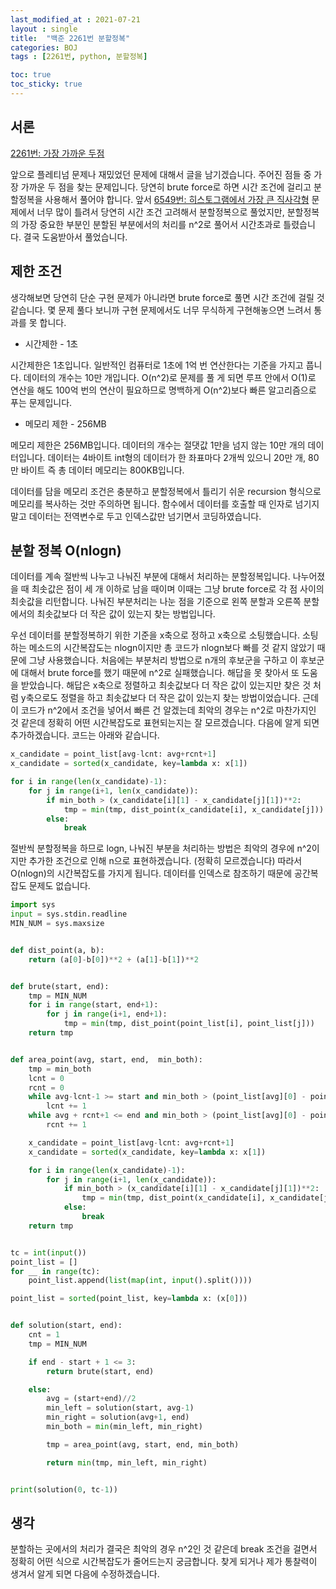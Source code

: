 ```yaml
---
last_modified_at : 2021-07-21
layout : single
title:  "백준 2261번 분할정복"
categories: BOJ
tags : [2261번, python, 분할정복]

toc: true
toc_sticky: true
---
```

## 서론
<a href='https://www.acmicpc.net/problem/2261'>2261번: 가장 가까운 두점</a>

앞으로 플레티넘 문제나 재밌었던 문제에 대해서 글을 남기겠습니다. 주어진 점들 중 가장 가까운 두 점을 찾는 문제입니다. 당연히 brute force로 하면 시간 조건에 걸리고 분할정복을 사용해서 풀어야 합니다. 앞서 <a href='../BOJ_6549'>6549번: 히스토그램에서 가장 큰 직사각형</a> 문제에서 너무 많이 틀려서 당연히 시간 조건 고려해서 분할정복으로 풀었지만, 분할정복의 가장 중요한 부분인 분할된 부분에서의 처리를 n^2로 풀어서 시간초과로 틀렸습니다. 결국 도움받아서 풀었습니다.

## 제한 조건
생각해보면 당연히 단순 구현 문제가 아니라면 brute force로 풀면 시간 조건에 걸릴 것 같습니다. 몇 문제 풀다 보니까 구현 문제에서도 너무 무식하게 구현해놓으면 느려서 통과를 못 합니다.
<ul>
  <li>시간제한 - 1초</li>
</ul>
시간제한은 1초입니다. 일반적인 컴퓨터로 1초에 1억 번 연산한다는 기준을 가지고 풉니다. 데이터의 개수는 10만 개입니다. O(n^2)로 문제를 풀 게 되면 루프 안에서 O(1)로 연산을 해도 100억 번의 연산이 필요하므로 명백하게 O(n^2)보다 빠른 알고리즘으로 푸는 문제입니다.
<ul>
  <li>메모리 제한 - 256MB</li>
</ul>
메모리 제한은 256MB입니다. 데이터의 개수는 절댓값 1만을 넘지 않는 10만 개의 데이터입니다. 데이터는 4바이트 int형의 데이터가 한 좌표마다 2개씩 있으니 20만 개, 80만 바이트 즉 총 데이터 메모리는 800KB입니다.  

데이터를 담을 메모리 조건은 충분하고 분할정복에서 틀리기 쉬운 recursion 형식으로 메모리를 복사하는 것만 주의하면 됩니다. 함수에서 데이터를 호출할 때 인자로 넘기지 말고 데이터는 전역변수로 두고 인덱스값만 넘기면서 코딩하였습니다.

## 분할 정복 O(nlogn)
데이터를 계속 절반씩 나누고 나눠진 부분에 대해서 처리하는 분할정복입니다. 나누어졌을 때 최솟값은 점이 세 개 이하로 남을 때이며 이때는 그냥 brute force로 각 점 사이의 최솟값을 리턴합니다. 나눠진 부분처리는 나눈 점을 기준으로 왼쪽 분할과 오른쪽 분할에서의 최솟값보다 더 작은 값이 있는지 찾는 방법입니다.  

우선 데이터를 분할정복하기 위한 기준을 x축으로 정하고 x축으로 소팅했습니다. 소팅하는 메소드의 시간복잡도는 nlogn이지만 총 코드가 nlogn보다 빠를 것 같지 않았기 때문에 그냥 사용했습니다. 처음에는 부분처리 방법으로 n개의 후보군을 구하고 이 후보군에 대해서 brute force를 했기 때문에 n^2로 실패했습니다. 해답을 못 찾아서 또 도움을 받았습니다. 해답은 x축으로 정렬하고 최솟값보다 더 작은 값이 있는지만 찾은 것 처럼 y축으로도 정렬을 하고 최솟값보다 더 작은 값이 있는지 찾는 방법이었습니다. 근데 이 코드가 n^2에서 조건을 넣어서 빠른 건 알겠는데 최악의 경우는 n^2로 마찬가지인 것 같은데 정확히 어떤 시간복잡도로 표현되는지는 잘 모르겠습니다. 다음에 알게 되면 추가하겠습니다. 코드는 아래와 같습니다.
```python
x_candidate = point_list[avg-lcnt: avg+rcnt+1]
x_candidate = sorted(x_candidate, key=lambda x: x[1])

for i in range(len(x_candidate)-1):
    for j in range(i+1, len(x_candidate)):
        if min_both > (x_candidate[i][1] - x_candidate[j][1])**2:
            tmp = min(tmp, dist_point(x_candidate[i], x_candidate[j]))
        else:
            break
```
절반씩 분할정복을 하므로 logn, 나눠진 부분을 처리하는 방법은 최악의 경우에 n^2이지만 추가한 조건으로 인해 n으로 표현하겠습니다. (정확히 모르겠습니다) 따라서 O(nlogn)의 시간복잡도를 가지게 됩니다. 데이터를 인덱스로 참조하기 때문에 공간복잡도 문제도 없습니다.
```python
import sys
input = sys.stdin.readline
MIN_NUM = sys.maxsize


def dist_point(a, b):
    return (a[0]-b[0])**2 + (a[1]-b[1])**2


def brute(start, end):
    tmp = MIN_NUM
    for i in range(start, end+1):
        for j in range(i+1, end+1):
            tmp = min(tmp, dist_point(point_list[i], point_list[j]))
    return tmp


def area_point(avg, start, end,  min_both):
    tmp = min_both
    lcnt = 0
    rcnt = 0
    while avg-lcnt-1 >= start and min_both > (point_list[avg][0] - point_list[avg-lcnt-1][0])**2:
        lcnt += 1
    while avg + rcnt+1 <= end and min_both > (point_list[avg][0] - point_list[avg+rcnt+1][0])**2:
        rcnt += 1

    x_candidate = point_list[avg-lcnt: avg+rcnt+1]
    x_candidate = sorted(x_candidate, key=lambda x: x[1])

    for i in range(len(x_candidate)-1):
        for j in range(i+1, len(x_candidate)):
            if min_both > (x_candidate[i][1] - x_candidate[j][1])**2:
                tmp = min(tmp, dist_point(x_candidate[i], x_candidate[j]))
            else:
                break
    return tmp


tc = int(input())
point_list = []
for __ in range(tc):
    point_list.append(list(map(int, input().split())))

point_list = sorted(point_list, key=lambda x: (x[0]))


def solution(start, end):
    cnt = 1
    tmp = MIN_NUM

    if end - start + 1 <= 3:
        return brute(start, end)

    else:
        avg = (start+end)//2
        min_left = solution(start, avg-1)
        min_right = solution(avg+1, end)
        min_both = min(min_left, min_right)

        tmp = area_point(avg, start, end, min_both)

        return min(tmp, min_left, min_right)


print(solution(0, tc-1))
```

## 생각
분할하는 곳에서의 처리가 결국은 최악의 경우 n^2인 것 같은데 break 조건을 걸면서 정확히 어떤 식으로 시간복잡도가 줄어드는지 궁금합니다. 찾게 되거나 제가 통찰력이 생겨서 알게 되면 다음에 수정하겠습니다.
